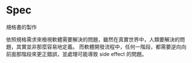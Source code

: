 # Spec
規格書的製作

依照規格需求來檢視軟體需要解決的問題，雖然在真實世界中，人類要解決的問題，其實並非那麼容易地定義。
而軟體開發流程中，任何一階段，都需要逆向向前面那階段來更正錯誤，並處理可能導致 side effect 的問題。 
